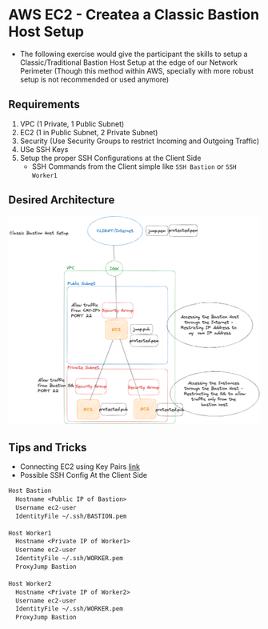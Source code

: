 # AWS EC2 - Createa a Classic Bastion Host Setup
- The following exercise would give the participant the skills to setup a Classic/Traditional Bastion Host Setup at the edge of our Network Perimeter (Though this method within AWS, specially with more robust setup is not recommended or used anymore)

## Requirements

1. VPC (1 Private, 1 Public Subnet)
2. EC2 (1 in Public Subnet, 2 Private Subnet)
3. Security (Use Security Groups to restrict Incoming and Outgoing Traffic)
4. USe SSH Keys
5. Setup the proper SSH Configurations at the Client Side
    - SSH Commands from the Client simple like `SSH Bastion` or `SSH Worker1`

## Desired Architecture
![Setup](./ec2-classic-bastion-host-setup.png)

## Tips and Tricks
- Connecting EC2 using Key Pairs [link](https://docs.aws.amazon.com/AWSEC2/latest/UserGuide/ec2-key-pairs.html#having-ec2-create-your-key-pair)
- Possible SSH Config At the Client Side
```txt
Host Bastion
  Hostname <Public IP of Bastion>
  Username ec2-user
  IdentityFile ~/.ssh/BASTION.pem

Host Worker1
  Hostname <Private IP of Worker1>
  Username ec2-user
  IdentityFile ~/.ssh/WORKER.pem
  ProxyJump Bastion

Host Worker2
  Hostname <Private IP of Worker2>
  Username ec2-user
  IdentityFile ~/.ssh/WORKER.pem
  ProxyJump Bastion
```